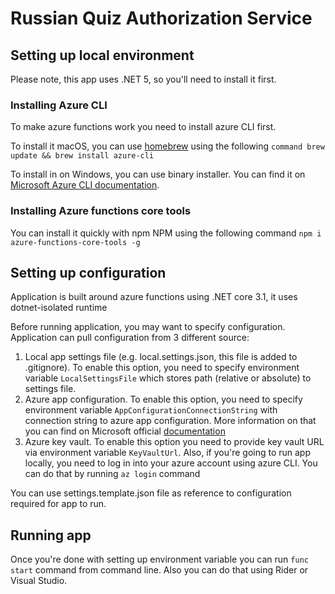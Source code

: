 # Russian Quiz Authorization Service

## Setting up local environment
Please note, this app uses .NET 5, so you'll need to install it first.

### Installing Azure CLI
To make azure functions work you need to install azure CLI first.

To install it macOS, you can use [homebrew](https://brew.sh) using the following `command brew update && brew install azure-cli`

To install in on Windows, you can use binary installer. You can find it on [Microsoft Azure CLI documentation](https://docs.microsoft.com/en-us/cli/azure/install-azure-cli-windows?tabs=azure-cli).

### Installing Azure functions core tools

You can install it quickly with npm NPM using the following command `npm i azure-functions-core-tools -g`

## Setting up configuration
Application is built around azure functions using .NET core 3.1, it uses dotnet-isolated runtime

Before running application, you may want to specify configuration. Application can pull configuration from 3 different source:
1. Local app settings file (e.g. local.settings.json, this file is added to .gitignore). To enable this option, you need to specify environment variable `LocalSettingsFile` which stores path (relative or absolute) to settings file.
2. Azure app configuration. To enable this option, you need to specify environment variable `AppConfigurationConnectionString` with connection string to azure app configuration. More information on that you can find on Microsoft official [documentation](https://docs.microsoft.com/en-us/azure/azure-app-configuration/overview)
3. Azure key vault. To enable this option you need to provide key vault URL via environment variable `KeyVaultUrl`. Also, if you're going to run app locally, you need to log in into your azure account using azure CLI. You can do that by running `az login` command

You can use settings.template.json file as reference to configuration required for app to run.


## Running app
Once you're done with setting up environment variable you can run `func start` command from command line.
Also you can do that using Rider or Visual Studio.
